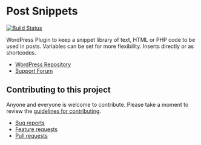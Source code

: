 # Post Snippets

[![Build Status](https://travis-ci.org/artstorm/post-snippets.png?branch=develop)](https://travis-ci.org/artstorm/post-snippets)

WordPress Plugin to keep a snippet library of text, HTML or PHP code to be used in posts. Variables can be set for more flexibility. Inserts directly or as shortcodes.

* [WordPress Repository](http://wordpress.org/extend/plugins/post-snippets/)
* [Support Forum](http://wordpress.org/support/plugin/post-snippets)

## Contributing to this project

Anyone and everyone is welcome to contribute. Please take a moment to
review the [guidelines for contributing](CONTRIBUTING.md).

* [Bug reports](CONTRIBUTING.md#bugs)
* [Feature requests](CONTRIBUTING.md#features)
* [Pull requests](CONTRIBUTING.md#pull-requests)
